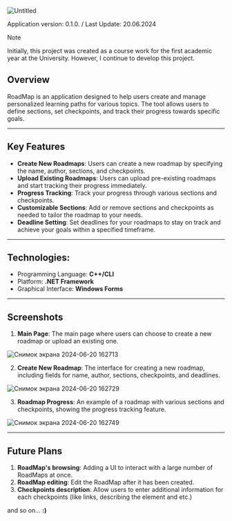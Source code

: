 ![Untitled](https://github.com/juicebucket/roadmap_project/assets/92608350/d2ab96b7-c914-47ca-b9d5-b7d0cee73bf3)

Application version: 0.1.0. / Last Update: 20.06.2024

> [!NOTE]
> Initially, this project was created as a course work for the first academic year at the University. However, I continue to develop this project.

## Overview
RoadMap is an application designed to help users create and manage personalized learning paths for various topics. The tool allows users to define sections, set checkpoints, and track their progress towards specific goals.

---

## Key Features
- **Create New Roadmaps**: Users can create a new roadmap by specifying the name, author, sections, and checkpoints.
- **Upload Existing Roadmaps**: Users can upload pre-existing roadmaps and start tracking their progress immediately.
- **Progress Tracking**: Track your progress through various sections and checkpoints.
- **Customizable Sections**: Add or remove sections and checkpoints as needed to tailor the roadmap to your needs.
- **Deadline Setting**: Set deadlines for your roadmaps to stay on track and achieve your goals within a specified timeframe.

---

## Technologies:
- Programming Language: **C++/CLI**
- Platform: **.NET Framework**
- Graphical Interface: **Windows Forms**

---

## Screenshots
1. **Main Page**: The main page where users can choose to create a new roadmap or upload an existing one.

![Снимок экрана 2024-06-20 162713](https://github.com/juicebucket/roadmap_project/assets/92608350/73e0ea0d-9cf6-4712-b0ae-2565c00d3fd9)

2. **Create New Roadmap**: The interface for creating a new roadmap, including fields for name, author, sections, checkpoints, and deadlines.

![Снимок экрана 2024-06-20 162729](https://github.com/juicebucket/roadmap_project/assets/92608350/ac6c8cd2-c956-4bcb-88a4-2faa3ff0fb4f)

3. **Roadmap Progress**: An example of a roadmap with various sections and checkpoints, showing the progress tracking feature.

![Снимок экрана 2024-06-20 162749](https://github.com/juicebucket/roadmap_project/assets/92608350/1febd12f-5cc6-430b-8fbd-8585d79c789c)

---

## Future Plans
1. **RoadMap's browsing**: Adding a UI to interact with a large number of RoadMaps at once.
2. **RoadMap editing**: Edit the RoadMap after it has been created.
3. **Checkpoints description**: Allow users to enter additional information for each checkpoints (like links, describing the element and etc.) 

and so on... **:)**

